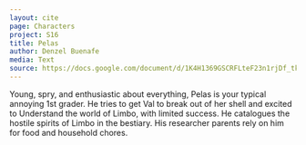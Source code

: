 ```yaml
---
layout: cite
page: Characters
project: S16
title: Pelas
author: Denzel Buenafe
media: Text
source: https://docs.google.com/document/d/1K4H1369GSCRFLteF23n1rjDf_tke8aqb4F7cfBas3RI/edit?usp=sharing
---
```

Young, spry, and enthusiastic about everything, Pelas is your typical annoying 1st grader. He tries to get Val to break out of her shell and excited to Understand the world of Limbo, with limited success. He catalogues the hostile spirits of Limbo in the bestiary. His researcher parents rely on him for food and household chores.

